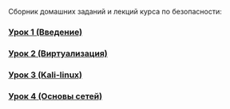 Сборник домашних заданий и лекций курса по безопасности:

### [Урок 1 (Введение)](Less1/README.md)
### [Урок 2 (Виртуализация)](Less2/README.md)
### [Урок 3 (Kali-linux)](Less3/README.md)
### [Урок 4 (Основы сетей)](Less4/README.md)
